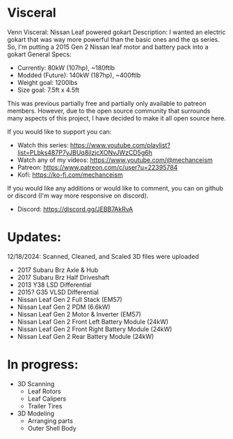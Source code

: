 # Visceral
Venn Visceral: Nissan Leaf powered gokart
Description: I wanted an electric gokart that was way more powerful than the basic ones and the qs series.
So, I'm putting a 2015 Gen 2 Nissan leaf motor and battery pack into a gokart
General Specs:
- Currently: 80kW (107hp), ~180ftlb
- Modded (Future): 140kW (187hp), ~400ftlb
- Weight goal: 1200lbs
- Size goal: 7.5ft x 4.5ft

This was previous partially free and partially only available to patreon members.
However, due to the open source community that surrounds many aspects of this project, I have decided to make it all open source here.

If you would like to support you can:
- Watch this series: https://www.youtube.com/playlist?list=PLbks487P7yJBUq8ilzjcXONvJWzCD5g6h
- Watch any of my videos: https://www.youtube.com/@mechanceism
- Patreon: https://www.patreon.com/c/user?u=22395784
- Kofi: https://ko-fi.com/mechanceism

If you would like any additions or would like to comment, you can on github or discord (I'm way more responsive on discord).
- Discord: https://discord.gg/JEBB7AkRvA

# Updates:
12/18/2024: Scanned, Cleaned, and Scaled 3D files were uploaded
- 2017 Subaru Brz Axle & Hub
- 2017 Subaru Brz Half Driveshaft
- 2013 Y38 LSD Differential
- 2015? G35 VLSD Differential
- Nissan Leaf Gen 2 Full Stack (EM57)
- Nissan Leaf Gen 2 PDM (6.6kW)
- Nissan Leaf Gen 2 Motor & Inverter (EM57)
- Nissan Leaf Gen 2 Front Left Battery Module (24kW)
- Nissan Leaf Gen 2 Front Right Battery Module (24kW)
- Nissan Leaf Gen 2 Rear Battery Module (24kW)

# In progress:
- 3D Scanning
    - Leaf Rotors
    - Leaf Calipers
    - Trailer Tires
- 3D Modeling
    - Arranging parts
    - Outer Shell Body
